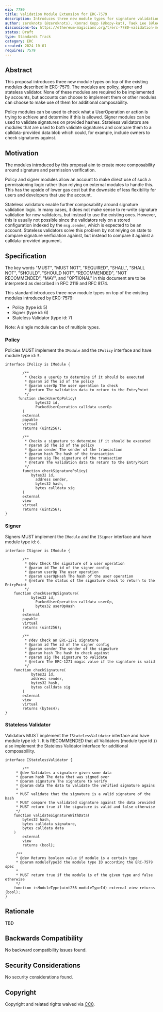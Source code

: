 ```yaml
---
eip: 7780
title: Validation Module Extension for ERC-7579
description: Introduces three new module types for signature validation and permissioning
author: zeroknots (@zeroknots), Konrad Kopp (@kopy-kat), Taek Lee (@leekt), Fil Makarov (@filmakarov)
discussions-to: https://ethereum-magicians.org/t/erc-7780-validation-module-extension-for-erc-7579
status: Draft
type: Standards Track
category: ERC
created: 2024-10-01
requires: 7579
---
```


## Abstract

This proposal introduces three new module types on top of the existing modules described in ERC-7579. The modules are policy, signer and stateless validator. None of these modules are required to be implemented by accounts, but accounts can choose to implement them or other modules can choose to make use of them for additional composability.

Policy modules can be used to check what a UserOperation or action is trying to achieve and determine if this is allowed. Signer modules can be used to validate signatures on provided hashes. Stateless validators are modules that are used to both validate signatures and compare them to a calldata-provided data blob which could, for example, include owners to check signatures against.

## Motivation

The modules introduced by this proposal aim to create more composability around signature and permission verification.

Policy and signer modules allow an account to make direct use of such a permissioning logic rather than relying on external modules to handle this. This has the upside of lower gas cost but the downside of less flexibility for users and developers that use the account.

Stateless validators enable further composability around signature validation logic. In many cases, it does not make sense to re-write signature validation for new validators, but instead to use the existing ones. However, this is usually not possible since the validators rely on a stored configuration indexed by the `msg.sender`, which is expected to be an account. Stateless validators solve this problem by not relying on state to compare signature verficiation against, but instead to compare it against a calldata-provided argument.

## Specification

The key words "MUST", "MUST NOT", "REQUIRED", "SHALL", "SHALL NOT", "SHOULD", "SHOULD NOT", "RECOMMENDED", "NOT RECOMMENDED", "MAY", and "OPTIONAL" in this document are to be interpreted as described in RFC 2119 and RFC 8174.

This standard introduces three new module types on top of the existing modules introduced by ERC-7579:

- Policy (type id: 5)
- Signer (type id: 6)
- Stateless Validator (type id: 7)

Note: A single module can be of multiple types.

### Policy

Policies MUST implement the `IModule` and the `IPolicy` interface and have module type id: `5`.

```solidity
interface IPolicy is IModule {

		/**
		 * Checks a userOp to determine if it should be executed
		 * @param id The id of the policy
		 * @param userOp The user operation to check
		 * @return The validation data to return to the EntryPoint
		 */
	  function checkUserOpPolicy(
			  bytes32 id,
			  PackedUserOperation calldata userOp
		)
        external
        payable
        virtual
        returns (uint256);

		/**
		 * Checks a signature to determine if it should be executed
		 * @param id The id of the policy
		 * @param sender The sender of the transaction
		 * @param hash The hash of the transaction
		 * @param sig The signature of the transaction
		 * @return The validation data to return to the EntryPoint
		 */
		function checkSignaturePolicy(
		    bytes32 id,
			  address sender,
			  bytes32 hash,
			  bytes calldata sig
		)
        external
        view
        virtual
        returns (uint256);
}
```

### Signer

Signers MUST implement the `IModule` and the `ISigner` interface and have module type id: `6`.

```solidity
interface ISigner is IModule {

		/**
		 * @dev Check the signature of a user operation
		 * @param id The id of the signer config
		 * @param userOp The user operation
		 * @param userOpHash The hash of the user operation
		 * @return The status of the signature check to return to the EntryPoint
		 */
    function checkUserOpSignature(
		    bytes32 id,
			  PackedUserOperation calldata userOp,
			  bytes32 userOpHash
		)
        external
        payable
        virtual
        returns (uint256);

		/**
		 * @dev Check an ERC-1271 signature
		 * @param id The id of the signer config
		 * @param sender The sender of the signature
		 * @param hash The hash to check against
		 * @param sig The signature to validate
		 * @return The ERC-1271 magic value if the signature is valid
		 */
    function checkSignature(
		    bytes32 id,
		    address sender,
		    bytes32 hash,
		    bytes calldata sig
		)
        external
        view
        virtual
        returns (bytes4);
}
```

### Stateless Validator

Validators MUST implement the `IStatelessValidator` interface and have module type id: `7`. It is RECOMMENDED that all Validators (module type id `1`) also implement the Stateless Validator interface for additional composabillity.

```solidity
interface IStatelessValidator {

		/**
     * @dev Validates a signature given some data
     * @param hash The data that was signed over
     * @param signature The signature to verify
     * @param data The data to validate the verified signature agains
     *
     * MUST validate that the signature is a valid signature of the hash
     * MUST compare the validated signature against the data provided
     * MUST return true if the signature is valid and false otherwise
     */
    function validateSignatureWithData(
        bytes32 hash,
        bytes calldata signature,
        bytes calldata data
    )
        external
        view
        returns (bool);

     /**
     * @dev Returns boolean value if module is a certain type
     * @param moduleTypeId the module type ID according the ERC-7579 spec
     *
     * MUST return true if the module is of the given type and false otherwise
     */
    function isModuleType(uint256 moduleTypeId) external view returns (bool);
}
```

## Rationale

TBD

## Backwards Compatibility

No backward compatibility issues found.

## Security Considerations

No security considerations found.

## Copyright

Copyright and related rights waived via [CC0](../LICENSE.md).

